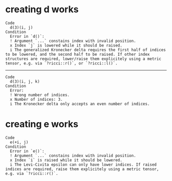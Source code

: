# creating d works

    Code
      d(3)(i, j)
    Condition
      Error in `d()`:
      ! Argument `...` constains index with invalid position.
      x Index `j` is lowered while it should be raised.
      i The generalized Kronecker delta requires the first half of indices to be lowered, and the second half to be raised. If other index structures are required, lower/raise them explicitely using a metric tensor, e.g. via `?ricci::r()`, or `?ricci::l()`.

---

    Code
      d(3)(i, j, k)
    Condition
      Error:
      ! Wrong number of indices.
      x Number of indices: 3.
      i The Kronecker delta only accepts an even number of indices.

# creating e works

    Code
      e(+i, j)
    Condition
      Error in `e()`:
      ! Argument `...` constains index with invalid position.
      x Index `i` is raised while it should be lowered.
      i The Levi-Civita epsilon can only have lower indices. If raised indices are required, raise them explicitely using a metric tensor, e.g. via `?ricci::r()`.

